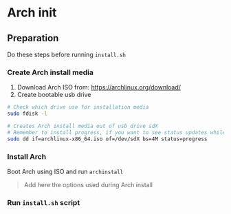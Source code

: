 # Arch init

## Preparation
Do these steps before running `install.sh`

### Create Arch install media
1. Download Arch ISO from: https://archlinux.org/download/
2. Create bootable usb drive
```sh
# Check which drive use for installation media
sudo fdisk -l

# Creates Arch install media out of usb drive sdX
# Remember to install progress, if you want to see status updates while createing the install media
sudo dd if=archlinux-x86_64.iso of=/dev/sdX bs=4M status=progress
```

### Install Arch
Boot Arch using ISO and run `archinstall`

> Add here the options used during Arch install

### Run `install.sh` script

